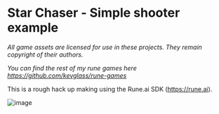 # Star Chaser - Simple shooter example

_All game assets are licensed for use in these projects. They remain copyright of their authors._

_You can find the rest of my rune games here https://github.com/kevglass/rune-games_

This is a rough hack up making using the Rune.ai SDK (https://rune.ai). 

![image](https://github.com/kevglass/rune-shooter/assets/3787210/fc96b97c-d3dc-4831-be78-c23a68d4ce65)


